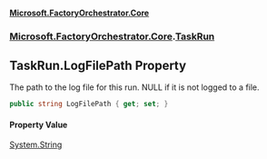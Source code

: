 #### [Microsoft.FactoryOrchestrator.Core](./Microsoft-FactoryOrchestrator-Core.md 'Microsoft.FactoryOrchestrator.Core')
### [Microsoft.FactoryOrchestrator.Core](./Microsoft-FactoryOrchestrator-Core.md 'Microsoft.FactoryOrchestrator.Core').[TaskRun](./Microsoft-FactoryOrchestrator-Core-TaskRun.md 'Microsoft.FactoryOrchestrator.Core.TaskRun')
## TaskRun.LogFilePath Property
The path to the log file for this run. NULL if it is not logged to a file.  
```csharp
public string LogFilePath { get; set; }
```
#### Property Value
[System.String](https://docs.microsoft.com/en-us/dotnet/api/System.String 'System.String')  
